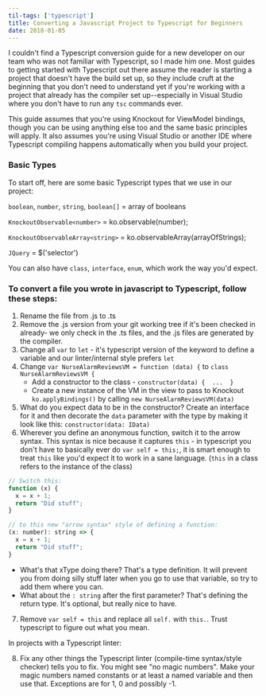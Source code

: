 ```yaml
---
til-tags: ['typescript']
title: Converting a Javascript Project to Typescript for Beginners
date: 2018-01-05
---
```


I couldn't find a Typescript conversion guide for a new developer on our team who was not familiar with Typescript, so I made him one. Most guides to getting started with Typescript out there assume the reader is starting a project that doesn't have the build set up, so they include cruft at the beginning that you don't need to understand yet if you're working with a project that already has the compiler set up--especially in Visual Studio where you don't have to run any `tsc` commands ever. 

This guide assumes that you're using Knockout for ViewModel bindings, though you can be using anything else too and the same basic principles will apply. It also assumes you're using Visual Studio or another IDE where Typescript compiling happens automatically when you build your project. 

### Basic Types
To start off, here are some basic Typescript types that we use in our project: 

`boolean`, `number`, `string`, 
`boolean[]` = array of booleans 

`KnockoutObservable<number>` = ko.observable(number); 

`KnockoutObservableArray<string>` = ko.observableArray(arrayOfStrings);

`JQuery` = $('selector') 


You can also have `class`, `interface`, `enum`, which work the way you'd expect.

### To convert a file you wrote in javascript to Typescript, follow these steps: 

1. Rename the file from .js to .ts 
2. Remove the .js version from your git working tree if it's been checked in already- we only check in the .ts files, and the .js files are generated by the compiler.
3. Change all `var` to `let` - it's typescript version of the keyword to define a variable and our linter/internal style prefers `let`
4. Change `var NurseAlarmReviewsVM = function (data) {` to `class NurseAlarmReviewsVM { `
    - Add a constructor to the class - `constructor(data) {  ...  } `
    - Create a new instance of the VM in the view to pass to Knockout `ko.applyBindings()` by calling `new NurseAlarmReviewsVM(data)`  
5. What do you expect data to be in the constructor? Create an interface for it and then decorate the `data` parameter with the type by making it look like this: `constructor(data: IData)` 
6. Wherever you define an anonymous function, switch it to the arrow syntax. This syntax is nice because it captures `this` - in typescript you don't have to basically ever do `var self = this;`, it is smart enough to treat `this` like you'd expect it to work in a sane language. (`this` in a class refers to the instance of the class)
 
``` javascript
// Switch this: 
function (x) { 
  x = x + 1;
  return "Did stuff";
}

// to this new "arrow syntax" style of defining a function:
(x: number): string => {
  x = x + 1;
  return "Did stuff";
}
```

  - What's that xType doing there? That's a type definition. It will prevent you from doing silly stuff later when you go to use that variable, so try to add them where you can. 
  - What about the `: string` after the first parameter? That's defining the return type.  It's optional, but really nice to have. 
     
 7. Remove `var self = this` and replace all `self.` with `this.`.  Trust typescript to figure out what you mean. 

In projects with a Typescript linter: 

 8. Fix any other things the Typescript linter (compile-time syntax/style checker) tells you to fix. You might see "no magic numbers". Make your magic numbers named constants or at least a named variable and then use that. Exceptions are for 1, 0 and possibly -1. 
  
  
